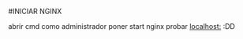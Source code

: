 #INICIAR NGINX 

abrir cmd como administrador 
poner start nginx 
probar [localhost:](http://127.0.0.1:8086/)
:DD
